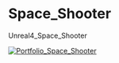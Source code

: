 # Space_Shooter
Unreal4_Space_Shooter



[![Portfolio_Space_Shooter](https://youtu.be/2n5I-hvZMJY/0.jpg)](https://youtu.be/2n5I-hvZMJY "Portfolio_Space_Shooter")
